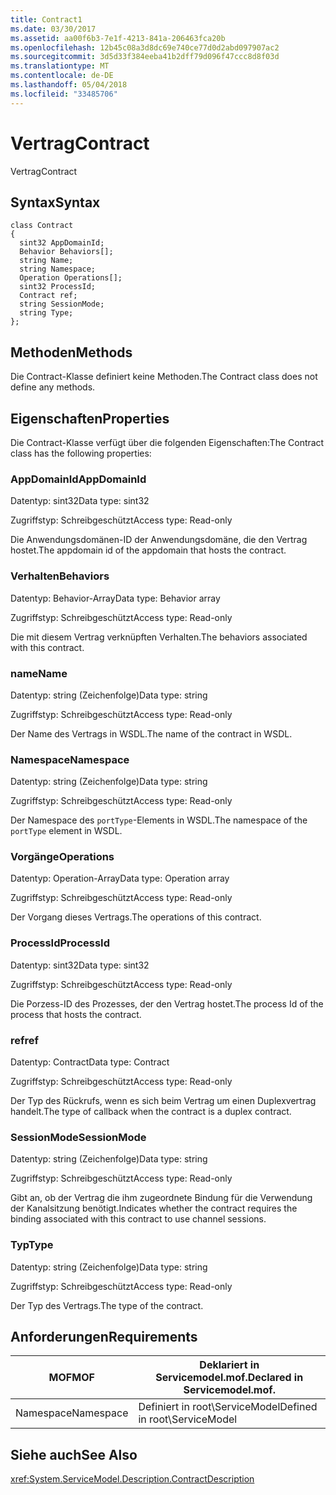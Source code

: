 ```yaml
---
title: Contract1
ms.date: 03/30/2017
ms.assetid: aa00f6b3-7e1f-4213-841a-206463fca20b
ms.openlocfilehash: 12b45c08a3d8dc69e740ce77d0d2abd097907ac2
ms.sourcegitcommit: 3d5d33f384eeba41b2dff79d096f47ccc8d8f03d
ms.translationtype: MT
ms.contentlocale: de-DE
ms.lasthandoff: 05/04/2018
ms.locfileid: "33485706"
---
```

# <a name="contract"></a><span data-ttu-id="75eb8-102">Vertrag</span><span class="sxs-lookup"><span data-stu-id="75eb8-102">Contract</span></span>
<span data-ttu-id="75eb8-103">Vertrag</span><span class="sxs-lookup"><span data-stu-id="75eb8-103">Contract</span></span>  
  
## <a name="syntax"></a><span data-ttu-id="75eb8-104">Syntax</span><span class="sxs-lookup"><span data-stu-id="75eb8-104">Syntax</span></span>  
  
```  
class Contract  
{  
  sint32 AppDomainId;  
  Behavior Behaviors[];  
  string Name;  
  string Namespace;  
  Operation Operations[];  
  sint32 ProcessId;  
  Contract ref;  
  string SessionMode;  
  string Type;  
};  
```  
  
## <a name="methods"></a><span data-ttu-id="75eb8-105">Methoden</span><span class="sxs-lookup"><span data-stu-id="75eb8-105">Methods</span></span>  
 <span data-ttu-id="75eb8-106">Die Contract-Klasse definiert keine Methoden.</span><span class="sxs-lookup"><span data-stu-id="75eb8-106">The Contract class does not define any methods.</span></span>  
  
## <a name="properties"></a><span data-ttu-id="75eb8-107">Eigenschaften</span><span class="sxs-lookup"><span data-stu-id="75eb8-107">Properties</span></span>  
 <span data-ttu-id="75eb8-108">Die Contract-Klasse verfügt über die folgenden Eigenschaften:</span><span class="sxs-lookup"><span data-stu-id="75eb8-108">The Contract class has the following properties:</span></span>  
  
### <a name="appdomainid"></a><span data-ttu-id="75eb8-109">AppDomainId</span><span class="sxs-lookup"><span data-stu-id="75eb8-109">AppDomainId</span></span>  
 <span data-ttu-id="75eb8-110">Datentyp: sint32</span><span class="sxs-lookup"><span data-stu-id="75eb8-110">Data type: sint32</span></span>  
  
 <span data-ttu-id="75eb8-111">Zugriffstyp: Schreibgeschützt</span><span class="sxs-lookup"><span data-stu-id="75eb8-111">Access type: Read-only</span></span>  
  
 <span data-ttu-id="75eb8-112">Die Anwendungsdomänen-ID der Anwendungsdomäne, die den Vertrag hostet.</span><span class="sxs-lookup"><span data-stu-id="75eb8-112">The appdomain id of the appdomain that hosts the contract.</span></span>  
  
### <a name="behaviors"></a><span data-ttu-id="75eb8-113">Verhalten</span><span class="sxs-lookup"><span data-stu-id="75eb8-113">Behaviors</span></span>  
 <span data-ttu-id="75eb8-114">Datentyp: Behavior-Array</span><span class="sxs-lookup"><span data-stu-id="75eb8-114">Data type: Behavior array</span></span>  
  
 <span data-ttu-id="75eb8-115">Zugriffstyp: Schreibgeschützt</span><span class="sxs-lookup"><span data-stu-id="75eb8-115">Access type: Read-only</span></span>  
  
 <span data-ttu-id="75eb8-116">Die mit diesem Vertrag verknüpften Verhalten.</span><span class="sxs-lookup"><span data-stu-id="75eb8-116">The behaviors associated with this contract.</span></span>  
  
### <a name="name"></a><span data-ttu-id="75eb8-117">name</span><span class="sxs-lookup"><span data-stu-id="75eb8-117">Name</span></span>  
 <span data-ttu-id="75eb8-118">Datentyp: string (Zeichenfolge)</span><span class="sxs-lookup"><span data-stu-id="75eb8-118">Data type: string</span></span>  
  
 <span data-ttu-id="75eb8-119">Zugriffstyp: Schreibgeschützt</span><span class="sxs-lookup"><span data-stu-id="75eb8-119">Access type: Read-only</span></span>  
  
 <span data-ttu-id="75eb8-120">Der Name des Vertrags in WSDL.</span><span class="sxs-lookup"><span data-stu-id="75eb8-120">The name of the contract in WSDL.</span></span>  
  
### <a name="namespace"></a><span data-ttu-id="75eb8-121">Namespace</span><span class="sxs-lookup"><span data-stu-id="75eb8-121">Namespace</span></span>  
 <span data-ttu-id="75eb8-122">Datentyp: string (Zeichenfolge)</span><span class="sxs-lookup"><span data-stu-id="75eb8-122">Data type: string</span></span>  
  
 <span data-ttu-id="75eb8-123">Zugriffstyp: Schreibgeschützt</span><span class="sxs-lookup"><span data-stu-id="75eb8-123">Access type: Read-only</span></span>  
  
 <span data-ttu-id="75eb8-124">Der Namespace des `portType`-Elements in WSDL.</span><span class="sxs-lookup"><span data-stu-id="75eb8-124">The namespace of the `portType` element in WSDL.</span></span>  
  
### <a name="operations"></a><span data-ttu-id="75eb8-125">Vorgänge</span><span class="sxs-lookup"><span data-stu-id="75eb8-125">Operations</span></span>  
 <span data-ttu-id="75eb8-126">Datentyp: Operation-Array</span><span class="sxs-lookup"><span data-stu-id="75eb8-126">Data type: Operation array</span></span>  
  
 <span data-ttu-id="75eb8-127">Zugriffstyp: Schreibgeschützt</span><span class="sxs-lookup"><span data-stu-id="75eb8-127">Access type: Read-only</span></span>  
  
 <span data-ttu-id="75eb8-128">Der Vorgang dieses Vertrags.</span><span class="sxs-lookup"><span data-stu-id="75eb8-128">The operations of this contract.</span></span>  
  
### <a name="processid"></a><span data-ttu-id="75eb8-129">ProcessId</span><span class="sxs-lookup"><span data-stu-id="75eb8-129">ProcessId</span></span>  
 <span data-ttu-id="75eb8-130">Datentyp: sint32</span><span class="sxs-lookup"><span data-stu-id="75eb8-130">Data type: sint32</span></span>  
  
 <span data-ttu-id="75eb8-131">Zugriffstyp: Schreibgeschützt</span><span class="sxs-lookup"><span data-stu-id="75eb8-131">Access type: Read-only</span></span>  
  
 <span data-ttu-id="75eb8-132">Die Porzess-ID des Prozesses, der den Vertrag hostet.</span><span class="sxs-lookup"><span data-stu-id="75eb8-132">The process Id of the process that hosts the contract.</span></span>  
  
### <a name="ref"></a><span data-ttu-id="75eb8-133">ref</span><span class="sxs-lookup"><span data-stu-id="75eb8-133">ref</span></span>  
 <span data-ttu-id="75eb8-134">Datentyp: Contract</span><span class="sxs-lookup"><span data-stu-id="75eb8-134">Data type: Contract</span></span>  
  
 <span data-ttu-id="75eb8-135">Zugriffstyp: Schreibgeschützt</span><span class="sxs-lookup"><span data-stu-id="75eb8-135">Access type: Read-only</span></span>  
  
 <span data-ttu-id="75eb8-136">Der Typ des Rückrufs, wenn es sich beim Vertrag um einen Duplexvertrag handelt.</span><span class="sxs-lookup"><span data-stu-id="75eb8-136">The type of callback when the contract is a duplex contract.</span></span>  
  
### <a name="sessionmode"></a><span data-ttu-id="75eb8-137">SessionMode</span><span class="sxs-lookup"><span data-stu-id="75eb8-137">SessionMode</span></span>  
 <span data-ttu-id="75eb8-138">Datentyp: string (Zeichenfolge)</span><span class="sxs-lookup"><span data-stu-id="75eb8-138">Data type: string</span></span>  
  
 <span data-ttu-id="75eb8-139">Zugriffstyp: Schreibgeschützt</span><span class="sxs-lookup"><span data-stu-id="75eb8-139">Access type: Read-only</span></span>  
  
 <span data-ttu-id="75eb8-140">Gibt an, ob der Vertrag die ihm zugeordnete Bindung für die Verwendung der Kanalsitzung benötigt.</span><span class="sxs-lookup"><span data-stu-id="75eb8-140">Indicates whether the contract requires the binding associated with this contract to use channel sessions.</span></span>  
  
### <a name="type"></a><span data-ttu-id="75eb8-141">Typ</span><span class="sxs-lookup"><span data-stu-id="75eb8-141">Type</span></span>  
 <span data-ttu-id="75eb8-142">Datentyp: string (Zeichenfolge)</span><span class="sxs-lookup"><span data-stu-id="75eb8-142">Data type: string</span></span>  
  
 <span data-ttu-id="75eb8-143">Zugriffstyp: Schreibgeschützt</span><span class="sxs-lookup"><span data-stu-id="75eb8-143">Access type: Read-only</span></span>  
  
 <span data-ttu-id="75eb8-144">Der Typ des Vertrags.</span><span class="sxs-lookup"><span data-stu-id="75eb8-144">The type of the contract.</span></span>  
  
## <a name="requirements"></a><span data-ttu-id="75eb8-145">Anforderungen</span><span class="sxs-lookup"><span data-stu-id="75eb8-145">Requirements</span></span>  
  
|<span data-ttu-id="75eb8-146">MOF</span><span class="sxs-lookup"><span data-stu-id="75eb8-146">MOF</span></span>|<span data-ttu-id="75eb8-147">Deklariert in Servicemodel.mof.</span><span class="sxs-lookup"><span data-stu-id="75eb8-147">Declared in Servicemodel.mof.</span></span>|  
|---------|-----------------------------------|  
|<span data-ttu-id="75eb8-148">Namespace</span><span class="sxs-lookup"><span data-stu-id="75eb8-148">Namespace</span></span>|<span data-ttu-id="75eb8-149">Definiert in root\ServiceModel</span><span class="sxs-lookup"><span data-stu-id="75eb8-149">Defined in root\ServiceModel</span></span>|  
  
## <a name="see-also"></a><span data-ttu-id="75eb8-150">Siehe auch</span><span class="sxs-lookup"><span data-stu-id="75eb8-150">See Also</span></span>  
 <xref:System.ServiceModel.Description.ContractDescription>
